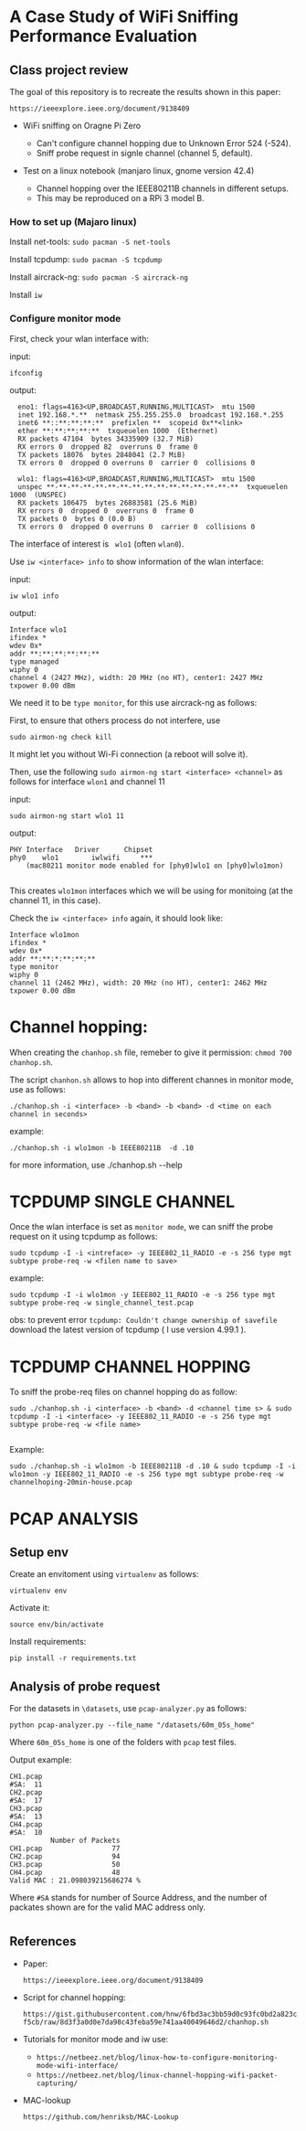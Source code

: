 # A Case Study of WiFi Sniffing Performance Evaluation 
## Class project review

The goal of this repository is to recreate the results shown in this paper:
    
    https://ieeexplore.ieee.org/document/9138409

 * WiFi sniffing on Oragne Pi Zero
   	- Can't configure channel hopping due to Unknown Error 524 (-524).
  	- Sniff probe request in signle channel (channel 5, default).
   
 * Test on a linux notebook (manjaro linux, gnome version 42.4)
   	- Channel hopping over the IEEE80211B channels in different setups.
    - This may be reproduced on a RPi 3 model B.


### How to set up (Majaro linux)

Install net-tools: `sudo pacman -S net-tools`

Install tcpdump: `sudo pacman -S tcpdump`

Install aircrack-ng: `sudo pacman -S aircrack-ng`

Install `iw`


### Configure monitor mode

First, check your wlan interface with: 

input:

`ifconfig`


output:

  ```
    eno1: flags=4163<UP,BROADCAST,RUNNING,MULTICAST>  mtu 1500
    inet 192.168.*.**  netmask 255.255.255.0  broadcast 192.168.*.255
    inet6 **::**:**:**:**  prefixlen **  scopeid 0x**<link>
    ether **:**:**:**:**  txqueuelen 1000  (Ethernet)
    RX packets 47104  bytes 34335909 (32.7 MiB)
    RX errors 0  dropped 82  overruns 0  frame 0
    TX packets 18076  bytes 2848041 (2.7 MiB)
    TX errors 0  dropped 0 overruns 0  carrier 0  collisions 0

    wlo1: flags=4163<UP,BROADCAST,RUNNING,MULTICAST>  mtu 1500
    unspec **-**-**-**-**-**-**-**-**-**-**-**-**-**-**-**  txqueuelen 1000  (UNSPEC)
    RX packets 106475  bytes 26883581 (25.6 MiB)
    RX errors 0  dropped 0  overruns 0  frame 0
    TX packets 0  bytes 0 (0.0 B)
    TX errors 0  dropped 0 overruns 0  carrier 0  collisions 0
  ```
  
The interface of interest is ` wlo1` (often `wlan0`).

Use `iw <interface> info` to show information of the wlan interface:

input:

```iw wlo1 info```

output:
```
Interface wlo1
ifindex *
wdev 0x*
addr **:**:**:**:**:**
type managed
wiphy 0
channel 4 (2427 MHz), width: 20 MHz (no HT), center1: 2427 MHz
txpower 0.00 dBm

```

We need it to be `type monitor`, for this use aircrack-ng as follows:

  First, to ensure that others process do not interfere, use

  ``` sudo airmon-ng check kill ```
  
  It might let you without Wi-Fi connection (a reboot will solve it).
  
  Then, use the following `sudo airmon-ng start <interface> <channel>` as follows for interface `wlon1` and channel 11

  input:
  
  ```
  sudo airmon-ng start wlo1 11 
  ```
  output:
```
PHY	Interface	Driver		Chipset
phy0	wlo1		iwlwifi		***
	(mac80211 monitor mode enabled for [phy0]wlo1 on [phy0]wlo1mon)
 
```
  
  This creates `wlo1mon` interfaces which we will be using for monitoing (at the channel 11, in this case).
  
  Check the `iw <interface> info` again, it should look like:

``` 
Interface wlo1mon
ifindex *
wdev 0x*
addr **:**:*:**:**:**
type monitor
wiphy 0
channel 11 (2462 MHz), width: 20 MHz (no HT), center1: 2462 MHz
txpower 0.00 dBm

```
  
  
  # Channel hopping:
  
  When creating the `chanhop.sh` file, remeber to give it permission: `chmod 700 chanhop.sh`. 
  
  The script `chanhon.sh` allows to hop into different channes in monitor mode, use as follows:
  
  ```
  ./chanhop.sh -i <interface> -b <band> -b <band> -d <time on each channel in seconds>
  ```
  
  example: 
  
  ```
  ./chanhop.sh -i wlo1mon -b IEEE80211B  -d .10
  ```
  
  for more information, use ./chanhop.sh --help
  
  
  # TCPDUMP SINGLE CHANNEL
  
  Once the wlan interface is set as `monitor mode`, we can sniff the probe request on it using tcpdump as follows:
  
  ```
  sudo tcpdump -I -i <intreface> -y IEEE802_11_RADIO -e -s 256 type mgt subtype probe-req -w <filen name to save>
  ```
  
  example:
  
  ```
  sudo tcpdump -I -i wlo1mon -y IEEE802_11_RADIO -e -s 256 type mgt subtype probe-req -w single_channel_test.pcap 
  ```
  
  obs: to prevent error `tcpdump: Couldn't change ownership of savefile` download the latest version of tcpdump ( I use version 4.99.1 ).
  
  
  
  # TCPDUMP CHANNEL HOPPING
  
  To sniff the probe-req files on channel hopping do as follow:
  
  ```
  sudo ./chanhop.sh -i <interface> -b <band> -d <channel time s> & sudo tcpdump -I -i <interface> -y IEEE802_11_RADIO -e -s 256 type mgt subtype probe-req -w <file name>
  

  ```
  Example: 
  
  ```
  sudo ./chanhop.sh -i wlo1mon -b IEEE80211B -d .10 & sudo tcpdump -I -i wlo1mon -y IEEE802_11_RADIO -e -s 256 type mgt subtype probe-req -w channelhoping-20min-house.pcap
  ```

# PCAP ANALYSIS

## Setup env
Create an envitoment using `virtualenv` as follows:

``` 
virtualenv env
``` 

Activate it:

```
source env/bin/activate        
``` 

Install requirements:

```
pip install -r requirements.txt
```

## Analysis of probe request

For the datasets in `\datasets`, use `pcap-analyzer.py` as follows:

```
python pcap-analyzer.py --file_name "/datasets/60m_05s_home" 
```
 
Where `60m_05s_home` is one of the folders with `pcap` test files.

Output example:

```
CH1.pcap
#SA:  11
CH2.pcap
#SA:  17
CH3.pcap
#SA:  13
CH4.pcap
#SA:  10
          Number of Packets
CH1.pcap                 77
CH2.pcap                 94
CH3.pcap                 50
CH4.pcap                 48
Valid MAC : 21.098039215686274 %
``` 

Where `#SA` stands for number of Source Address, and the number of packates shown are for the valid MAC address only.


#   
## References

* Paper:

    `https://ieeexplore.ieee.org/document/9138409`

 * Script for channel hopping: 
 
      `https://gist.githubusercontent.com/hnw/6fbd3ac3bb59d0c93fc0bd2a823cf5cb/raw/8d3f3a0d0e7da98c43feba59e741aa40049646d2/chanhop.sh`

 * Tutorials for monitor mode and iw use: 
 	- `https://netbeez.net/blog/linux-how-to-configure-monitoring-mode-wifi-interface/` 
	- `https://netbeez.net/blog/linux-channel-hopping-wifi-packet-capturing/`


* MAC-lookup
  
  `https://github.com/henriksb/MAC-Lookup`
  

